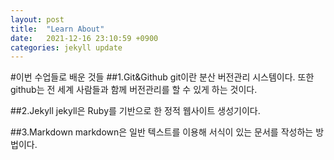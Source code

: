 ```yaml
---
layout: post
title:  "Learn About"
date:   2021-12-16 23:10:59 +0900
categories: jekyll update
---
```

#이번 수업들로 배운 것들
##1.Git&Github
git이란 분산 버전관리 시스템이다.
또한 github는 전 세계 사람들과 함께 버전관리를 할 수 있게 하는 것이다.

##2.Jekyll
jekyll은 Ruby를 기반으로 한 정적 웹사이트 생성기이다.

##3.Markdown
markdown은 일반 텍스트를 이용해 서식이 있는 문서를 작성하는 방법이다.